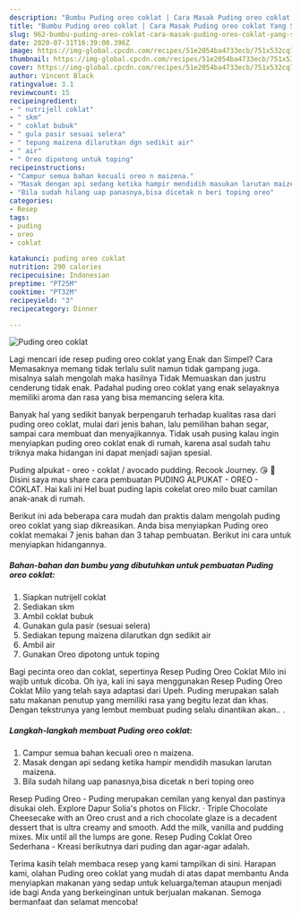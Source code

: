 ```yaml
---
description: "Bumbu Puding oreo coklat | Cara Masak Puding oreo coklat Yang Sedap"
title: "Bumbu Puding oreo coklat | Cara Masak Puding oreo coklat Yang Sedap"
slug: 962-bumbu-puding-oreo-coklat-cara-masak-puding-oreo-coklat-yang-sedap
date: 2020-07-31T16:39:00.396Z
image: https://img-global.cpcdn.com/recipes/51e2054ba4733ecb/751x532cq70/puding-oreo-coklat-foto-resep-utama.jpg
thumbnail: https://img-global.cpcdn.com/recipes/51e2054ba4733ecb/751x532cq70/puding-oreo-coklat-foto-resep-utama.jpg
cover: https://img-global.cpcdn.com/recipes/51e2054ba4733ecb/751x532cq70/puding-oreo-coklat-foto-resep-utama.jpg
author: Vincent Black
ratingvalue: 3.1
reviewcount: 15
recipeingredient:
- " nutrijell coklat"
- " skm"
- " coklat bubuk"
- " gula pasir sesuai selera"
- " tepung maizena dilarutkan dgn sedikit air"
- " air"
- " Oreo dipotong untuk toping"
recipeinstructions:
- "Campur semua bahan kecuali oreo n maizena."
- "Masak dengan api sedang ketika hampir mendidih masukan larutan maizena."
- "Bila sudah hilang uap panasnya,bisa dicetak n beri toping oreo"
categories:
- Resep
tags:
- puding
- oreo
- coklat

katakunci: puding oreo coklat 
nutrition: 290 calories
recipecuisine: Indonesian
preptime: "PT25M"
cooktime: "PT32M"
recipeyield: "3"
recipecategory: Dinner

---
```



![Puding oreo coklat](https://img-global.cpcdn.com/recipes/51e2054ba4733ecb/751x532cq70/puding-oreo-coklat-foto-resep-utama.jpg)

Lagi mencari ide resep puding oreo coklat yang Enak dan Simpel? Cara Memasaknya memang tidak terlalu sulit namun tidak gampang juga. misalnya salah mengolah maka hasilnya Tidak Memuaskan dan justru cenderung tidak enak. Padahal puding oreo coklat yang enak selayaknya memiliki aroma dan rasa yang bisa memancing selera kita.

Banyak hal yang sedikit banyak berpengaruh terhadap kualitas rasa dari puding oreo coklat, mulai dari jenis bahan, lalu pemilihan bahan segar, sampai cara membuat dan menyajikannya. Tidak usah pusing kalau ingin menyiapkan puding oreo coklat enak di rumah, karena asal sudah tahu triknya maka hidangan ini dapat menjadi sajian spesial.

Puding alpukat - oreo - coklat / avocado pudding. Recook Journey. 😘 🌸 Disini saya mau share cara pembuatan PUDING ALPUKAT - OREO - COKLAT. Hai kali ini Hel buat puding lapis cokelat oreo milo buat camilan anak-anak di rumah.


Berikut ini ada beberapa cara mudah dan praktis dalam mengolah puding oreo coklat yang siap dikreasikan. Anda bisa menyiapkan Puding oreo coklat memakai 7 jenis bahan dan 3 tahap pembuatan. Berikut ini cara untuk menyiapkan hidangannya.

<!--inarticleads1-->

##### Bahan-bahan dan bumbu yang dibutuhkan untuk pembuatan Puding oreo coklat:

1. Siapkan  nutrijell coklat
1. Sediakan  skm
1. Ambil  coklat bubuk
1. Gunakan  gula pasir (sesuai selera)
1. Sediakan  tepung maizena dilarutkan dgn sedikit air
1. Ambil  air
1. Gunakan  Oreo dipotong untuk toping


Bagi pecinta oreo dan coklat, sepertinya Resep Puding Oreo Coklat Milo ini wajib untuk dicoba. Oh iya, kali ini saya menggunakan Resep Puding Oreo Coklat Milo yang telah saya adaptasi dari Upeh. Puding merupakan salah satu makanan penutup yang memiliki rasa yang begitu lezat dan khas. Dengan tekstrunya yang lembut membuat puding selalu dinantikan akan.. . 

<!--inarticleads2-->

##### Langkah-langkah membuat Puding oreo coklat:

1. Campur semua bahan kecuali oreo n maizena.
1. Masak dengan api sedang ketika hampir mendidih masukan larutan maizena.
1. Bila sudah hilang uap panasnya,bisa dicetak n beri toping oreo


Resep Puding Oreo - Puding merupakan cemilan yang kenyal dan pastinya disukai oleh. Explore Dapur Solia&#39;s photos on Flickr. · Triple Chocolate Cheesecake with an Oreo crust and a rich chocolate glaze is a decadent dessert that is ultra creamy and smooth. Add the milk, vanilla and pudding mixes. Mix until all the lumps are gone. Resep Puding Coklat Oreo Sederhana - Kreasi berikutnya dari puding dan agar-agar adalah. 

Terima kasih telah membaca resep yang kami tampilkan di sini. Harapan kami, olahan Puding oreo coklat yang mudah di atas dapat membantu Anda menyiapkan makanan yang sedap untuk keluarga/teman ataupun menjadi ide bagi Anda yang berkeinginan untuk berjualan makanan. Semoga bermanfaat dan selamat mencoba!
